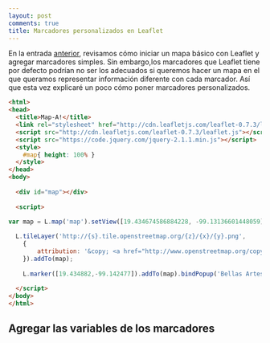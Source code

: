 ```yaml
---
layout: post
comments: true
title: Marcadores personalizados en Leaflet
---
```


En la entrada [anterior](https://smicmich.github.io/mapa-sencillo-leaflet/), revisamos cómo iniciar un mapa básico con Leaflet y agregar marcadores simples. Sin embargo,los marcadores que Leaflet tiene por defecto podrían no ser los adecuados si queremos hacer un mapa en el que queramos representar información diferente con cada marcador. Así que esta vez explicaré un poco cómo poner marcadores personalizados.

```html
<html>
<head>
  <title>Map-A!</title>
  <link rel="stylesheet" href="http://cdn.leafletjs.com/leaflet-0.7.3/leaflet.css"/>
  <script src="http://cdn.leafletjs.com/leaflet-0.7.3/leaflet.js"></script>
  <script src="https://code.jquery.com/jquery-2.1.1.min.js"></script>
  <style>
    #map{ height: 100% }
  </style>
</head>
<body>
 
  <div id="map"></div>
 
  <script>

var map = L.map('map').setView([19.434674586884228, -99.13136601448059], 14);
 
  L.tileLayer('http://{s}.tile.openstreetmap.org/{z}/{x}/{y}.png',
    {
		attribution: '&copy; <a href="http://www.openstreetmap.org/copyright">OpenStreetMap</a>'
    }).addTo(map);
    
    L.marker([19.434882,-99.142477]).addTo(map).bindPopup('Bellas Artes, Bellas Artes!');
 
  </script>
</body>
</html>
```
## Agregar las variables de los marcadores
